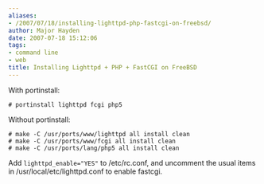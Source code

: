 ```yaml
---
aliases:
- /2007/07/18/installing-lighttpd-php-fastcgi-on-freebsd/
author: Major Hayden
date: 2007-07-18 15:12:06
tags:
- command line
- web
title: Installing Lighttpd + PHP + FastCGI on FreeBSD
---
```


With portinstall:

```
# portinstall lighttpd fcgi php5
```

Without portinstall:

```
# make -C /usr/ports/www/lighttpd all install clean
# make -C /usr/ports/www/fcgi all install clean
# make -C /usr/ports/lang/php5 all install clean
```

Add `lighttpd_enable="YES"` to /etc/rc.conf, and uncomment the usual items in /usr/local/etc/lighttpd.conf to enable fastcgi.